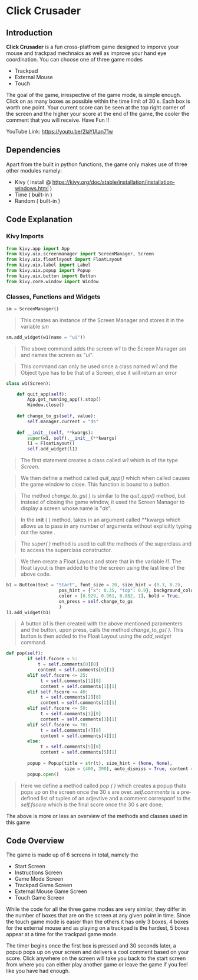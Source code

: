 # Click Crusader

## Introduction

**Click Crusader** is a fun cross-platfrom game designed to imporve your mouse and trackpad mechnaics as well as improve your hand eye coordination. You can choose one of three game modes
-  Trackpad
- External Mouse
- Touch

The goal of the game, irrespective of the game mode, is simple enough. Click on as many boxes as possible within the time limit of 30 s. Each box is worth one point. Your current score can be seen at the top right corner of the screen and the higher your score at the end of the game, the cooler the comment that you will receive.  Have Fun !!

YouTube Link: https://youtu.be/2laYIAan71w

## Dependencies

Apart from the built in python functions, the game only makes use of three other modules namely:
- Kivy ( install @ https://kivy.org/doc/stable/installation/installation-windows.html )
- Time ( built-in )
- Random ( built-in )

## Code Explanation

### Kivy Imports

```python
from kivy.app import App
from kivy.uix.screenmanager import ScreenManager, Screen
from kivy.uix.floatlayout import FloatLayout
from kivy.uix.label import Label
from kivy.uix.popup import Popup
from kivy.uix.button import Button
from kivy.core.window import Window
```

### Classes, Functions and Widgets

```python
sm = ScreenManager()
```
> This creates an instance of the Screen Manager and stores it in the variable *sm*

```python
sm.add_widget(w1(name = "ui"))   
```
> The above command adds the screen *w1* to the Screen Manager *sm* and names the screen as "*ui*".

>This command can only be used once a class named *w1* and the Object type has to be that of a Screen, else it will return an error



```python
class w1(Screen):

    def quit_app(self):
        App.get_running_app().stop()
        Window.close()
        
    def change_to_gs(self, value):
        self.manager.current = "ds"
        
    def __init__(self, **kwargs):
        super(w1, self).__init__(**kwargs)
        l1 = FloatLayout()
        self.add_widget(l1)
```
> The first statement creates a class called *w1* which is of the type *Screen*. 

> We then define a method called *quit_app()* which when called causes the game window to close. This function is bound to a button. 

> The method *change_to_gs( )* is similar to the *quit_app()* method, but instead of closing the game window, it used the Screen Manager to display a screen whose name is "*ds*".

> In the __init__ ( ) method, takes in an argument called \*\*kwargs which allows us to pass in any number of arguments without explicitly typing out the same .

> The *super( )* method is used to call the methods of the superclass and to access the superclass constructor.

> We then create a Float Layout and store that in the variable *l1*. The float layout is then added to the the screen using the last line of the above code.



```python
b1 = Button(text = "Start", font_size = 20, size_hint = (0.3, 0.2), 
                    pos_hint = {"x": 0.35, "top": 0.9}, background_color = [0,1,0,0.5],
                    color = [0.929, 0.961, 0.882, 1], bold = True, 
                    on_press = self.change_to_gs
                    )
l1.add_widget(b1)
```

> A button *b1* is then created with the above mentioned paramenters and the button, upon press, calls the method *change_to_gs( )*. This button is then added to the Float Layout using the *add_widget* command.


```python
def pop(self):
        if self.fscore < 5:
            t = self.comments[0][0]
            content = self.comments[0][1]
        elif self.fscore <= 25:
             t = self.comments[1][0]
             content = self.comments[1][1]
        elif self.fscore <= 40:
             t = self.comments[2][0]
             content = self.comments[2][1]
        elif self.fscore <= 50:
             t = self.comments[3][0]
             content = self.comments[3][1]
        elif self.fscore <= 70:
             t = self.comments[4][0]
             content = self.comments[4][1]
        else:
             t = self.comments[5][0]
             content = self.comments[5][1]
            
        popup = Popup(title = str(t), size_hint = (None, None),
                      size = (400, 200), auto_dismiss = True, content = Label(text = content))
        popup.open()
```
> Here we define a method called *pop ( )* which creates a popup thats pops up on the screen once the 30 s are over. *self.comments* is a pre-defined list of tuples of an adjevtive and a comment corresponf to the *self.fscore* which is the final score once the 30 s are done. 

The above is more or less an overview of the methods and classes used in this game



## Code Overview

The game is made up of 6 screens in total, namely the
- Start Screen
- Instructions Screen 
- Game Mode Screen
- Trackpad Game Screen
- External Mouse Game Screen
- Touch Game Screen

While the code for all the three game modes are very similar, they differ in the number of boxes that are on the screen at any given point in time. Since the touch game mode is easier than the others it has only 3 boxes, 4 boxes for the external mouse and as playing on a trackpad is the hardest, 5 boxes appear at a time for the trackpad game mode. 

The timer begins once the first box is pressed and 30 seconds later, a popup pops up on your screen and delivers a cool comment based on your score. Click anywhere on the screen will take you back to the start screen from where you can either play another game or leave the game if you feel like you have had enough.